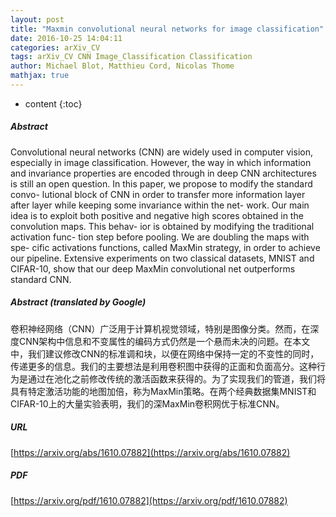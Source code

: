 ```yaml
---
layout: post
title: "Maxmin convolutional neural networks for image classification"
date: 2016-10-25 14:04:11
categories: arXiv_CV
tags: arXiv_CV CNN Image_Classification Classification
author: Michael Blot, Matthieu Cord, Nicolas Thome
mathjax: true
---
```


* content
{:toc}

##### Abstract
Convolutional neural networks (CNN) are widely used in computer vision, especially in image classification. However, the way in which information and invariance properties are encoded through in deep CNN architectures is still an open question. In this paper, we propose to modify the standard convo- lutional block of CNN in order to transfer more information layer after layer while keeping some invariance within the net- work. Our main idea is to exploit both positive and negative high scores obtained in the convolution maps. This behav- ior is obtained by modifying the traditional activation func- tion step before pooling. We are doubling the maps with spe- cific activations functions, called MaxMin strategy, in order to achieve our pipeline. Extensive experiments on two classical datasets, MNIST and CIFAR-10, show that our deep MaxMin convolutional net outperforms standard CNN.

##### Abstract (translated by Google)
卷积神经网络（CNN）广泛用于计算机视觉领域，特别是图像分类。然而，在深度CNN架构中信息和不变属性的编码方式仍然是一个悬而未决的问题。在本文中，我们建议修改CNN的标准调和块，以便在网络中保持一定的不变性的同时，传递更多的信息。我们的主要想法是利用卷积图中获得的正面和负面高分。这种行为是通过在池化之前修改传统的激活函数来获得的。为了实现我们的管道，我们将具有特定激活功能的地图加倍，称为MaxMin策略。在两个经典数据集MNIST和CIFAR-10上的大量实验表明，我们的深MaxMin卷积网优于标准CNN。

##### URL
[https://arxiv.org/abs/1610.07882](https://arxiv.org/abs/1610.07882)

##### PDF
[https://arxiv.org/pdf/1610.07882](https://arxiv.org/pdf/1610.07882)

